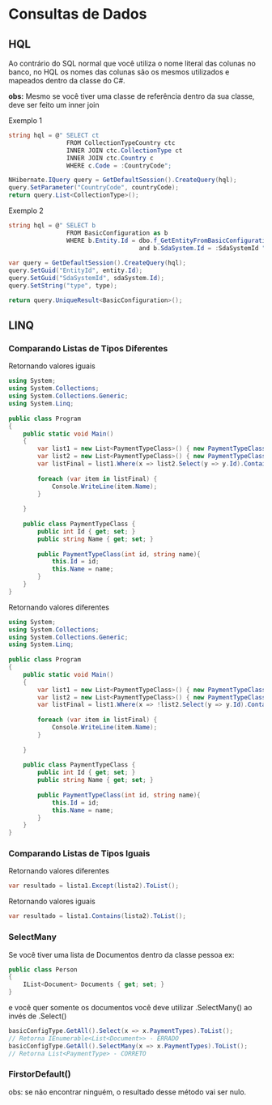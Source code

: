 # Consultas de Dados

## HQL

Ao contrário do SQL normal que você utiliza o nome literal das colunas no banco, no HQL os nomes das colunas são os mesmos utilizados e mapeados dentro da classe do C\#.

**obs:** Mesmo se você tiver uma classe de referência dentro da sua classe, deve ser feito um inner join

Exemplo 1

```csharp
string hql = @" SELECT ct
                FROM CollectionTypeCountry ctc
                INNER JOIN ctc.CollectionType ct
                INNER JOIN ctc.Country c
                WHERE c.Code = :CountryCode";

NHibernate.IQuery query = GetDefaultSession().CreateQuery(hql);
query.SetParameter("CountryCode", countryCode);
return query.List<CollectionType>();
```

Exemplo 2

```csharp
string hql = @" SELECT b
                FROM BasicConfiguration as b
                WHERE b.Entity.Id = dbo.f_GetEntityFromBasicConfiguration(:EntityId,:SdaSystemId,:type)
                                    and b.SdaSystem.Id = :SdaSystemId ";
 
var query = GetDefaultSession().CreateQuery(hql);
query.SetGuid("EntityId", entity.Id);
query.SetGuid("SdaSystemId", sdaSystem.Id);
query.SetString("type", type);

return query.UniqueResult<BasicConfiguration>();
```

## **LINQ**

### Comparando Listas de Tipos Diferentes

Retornando valores iguais

```csharp
using System;
using System.Collections;
using System.Collections.Generic;
using System.Linq;
                    
public class Program
{
    public static void Main()
    {
		var list1 = new List<PaymentTypeClass>() { new PaymentTypeClass(1, "Dinheiro"), new PaymentTypeClass(2, "Cheque")};
		var list2 = new List<PaymentTypeClass>() { new PaymentTypeClass(1, "Dinheiro")};
		var listFinal = list1.Where(x => list2.Select(y => y.Id).Contains(x.Id));
		
		foreach (var item in listFinal) {
			Console.WriteLine(item.Name);
		}
		
	}
	
	public class PaymentTypeClass {
		public int Id { get; set; }
		public string Name { get; set; }
		
		public PaymentTypeClass(int id, string name){
			this.Id = id;
			this.Name = name;
		}
	}
}
```

Retornando valores diferentes

```csharp
using System;
using System.Collections;
using System.Collections.Generic;
using System.Linq;
                    
public class Program
{
    public static void Main()
    {
		var list1 = new List<PaymentTypeClass>() { new PaymentTypeClass(1, "Dinheiro"), new PaymentTypeClass(2, "Cheque")};
		var list2 = new List<PaymentTypeClass>() { new PaymentTypeClass(1, "Dinheiro")};
		var listFinal = list1.Where(x => !list2.Select(y => y.Id).Contains(x.Id));
		
		foreach (var item in listFinal) {
			Console.WriteLine(item.Name);
		}
		
	}
	
	public class PaymentTypeClass {
		public int Id { get; set; }
		public string Name { get; set; }
		
		public PaymentTypeClass(int id, string name){
			this.Id = id;
			this.Name = name;
		}
	}
}
```

### Comparando Listas de Tipos Iguais

Retornando valores diferentes

```csharp
var resultado = lista1.Except(lista2).ToList();
```

Retornando valores iguais

```csharp
var resultado = lista1.Contains(lista2).ToList();
```

### SelectMany

Se você tiver uma lista de Documentos dentro da classe pessoa ex:

```csharp
public class Person
{
    IList<Document> Documents { get; set; }
}
```

e você quer somente os documentos você deve utilizar .SelectMany\(\) ao invés de .Select\(\)

```csharp
basicConfigType.GetAll().Select(x => x.PaymentTypes).ToList();
// Retorna IEnumerable<List<Document>> - ERRADO
basicConfigType.GetAll().SelectMany(x => x.PaymentTypes).ToList();
// Retorna List<PaymentType> - CORRETO
```

### FirstorDefault\(\)

obs: se não encontrar ninguém, o resultado desse método vai ser nulo.

